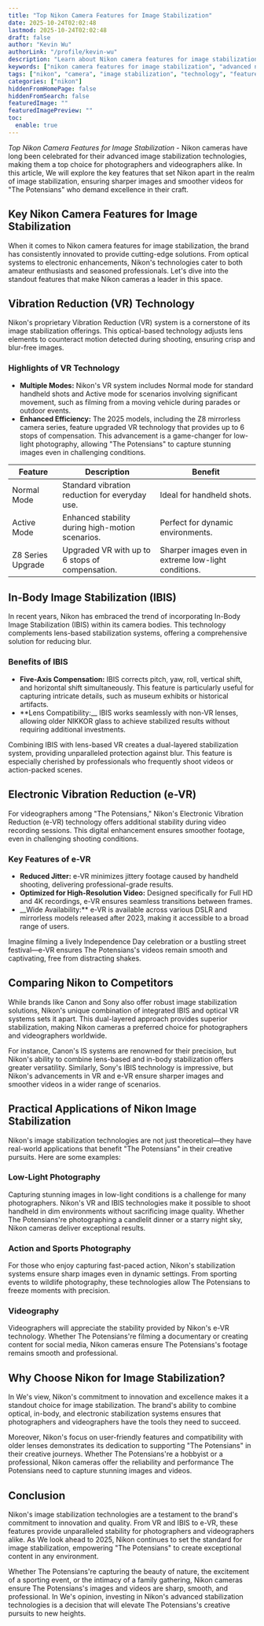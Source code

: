 ```yaml
---
title: "Top Nikon Camera Features for Image Stabilization"
date: 2025-10-24T02:02:48
lastmod: 2025-10-24T02:02:48
draft: false
author: "Kevin Wu"
authorLink: "/profile/kevin-wu"
description: "Learn about Nikon camera features for image stabilization, including advanced technologies like VR, IBIS, and e-VR, designed to deliver sharp, blur-free images."
keywords: ["nikon camera features for image stabilization", "advanced nikon stabilization features", "nikon image stabilization technology"]
tags: ["nikon", "camera", "image stabilization", "technology", "features"]
categories: ["nikon"]
hiddenFromHomePage: false
hiddenFromSearch: false
featuredImage: ""
featuredImagePreview: ""
toc:
  enable: true
---
```



*Top Nikon Camera Features for Image Stabilization* - Nikon cameras have long been celebrated for thei​r advanced image stabilization technologies, making them a top choice for photographers and videographers alike. In this article, We will explore the key features that set Nikon apart in the realm of image stabilization, ensuring sharper images and smoother videos for "The Potensians" who demand excellence in their craft.

## Key Nikon Camera Features for Image Stabilization

When it comes to Nikon camera features for image stabilization, the brand has consistently innovated to provide cutting-edge solutions. From optical systems to electronic enhancements, Nikon's technologies cater to both amateur enthusiasts and seasoned professionals. Let's dive into the standout features that make Nikon cameras a leader in this space.

## Vibration Reduction (VR) Technology

Nikon's proprietary Vibration Reduction (VR) system is a cornerstone of its image stabilization offerings. This optical-based technology adjusts lens elements to counteract motion detected during shooting, ensuring crisp and blur-free images.

### Highlights of VR Technology

- **Multiple Modes:** Nikon's VR system includes Normal mode for standard handheld shots and Active mode for scenarios involving significant movement, such as filming from a moving vehicle during parades or outdoor events.
- **Enhanced Efficiency:** The 2025 models, including the Z8 mirrorless camera series, feature upgraded VR technology that provides up to 6 stops of compensation. This advancement is a game-changer for low-light photography, allowing "The Potensians" to capture stunning images even in challenging conditions.

<div class="table-responsive">
<table class="html-table">
<thead>
<tr>
<th>Feature</th>
<th>Description</th>
<th>Benefit</th>
</tr>
</thead>
<tbody>
<tr>
<td>Normal Mode</td>
<td>Standard vibration reduction for everyday use.</td>
<td>Ideal for handheld shots.</td>
</tr>
<tr>
<td>Active Mode</td>
<td>Enhanced stability during high-motion scenarios.</td>
<td>Perfect for dynamic environments.</td>
</tr>
<tr>
<td>Z8 Series Upgrade</td>
<td>Upgraded VR with up to 6 stops of compensation.</td>
<td>Sharper images even in extreme low-light conditions.</td>
</tr>
</tbody>
</table>
</div>

## In-Body Image Stabilization (IBIS)

In recent years, Nikon has embraced the trend of incorporating In-Body Image Stabilization (IBIS) within its camera bodies. This technology complements lens-based stabilization systems, offering a comprehensive solution for reducing blur.

### Benefits of IBIS

- **Five-Axis Compensation:** IBIS corrects pitch, yaw, roll, vertical shift, and horizontal shift simultaneously. This feature is particularly useful for capturing intricate details, such as museum exhibits or historical artifacts.
- **Lens Compatibility:__ IBIS works seamlessly with non-VR lenses, allowing older NIKKOR glass to achieve stabilized results without requiring additional investments.

Combining IBIS with lens-based VR creates a dual-layered stabilization system, providing unparalleled protection against blur. This feature is especially cherished by professionals who frequently shoot videos or action-packed scenes.

## Electronic Vibration Reduction (e-VR)

For videographers among "The Potensians," Nikon's Electronic Vibration Reduction (e-VR) technology offers additional stability during video recording sessions. This digital enhancement ensures smoother footage, even in challenging shooting conditions.

### Key Features of e-VR

- **Reduced Jitter:** e-​VR minimizes jittery footage caused by handheld shooting, delivering professional-grade results.
- **Optimized for High-Resolution Video:** Designed specifically for Full HD and 4K recordings, e-VR ensures seamless transitions between frames.
- __Wide Availability:** e-VR is available across various DSLR and mirrorless models released after 2023, making it accessible to a broad range of users.

Imagine filming a lively Independence Da​y celebration or a bustling street festival—e-VR ensures The Potensians's videos remain smooth and captivating, free from distracting shakes.

## Comparing Nikon to Competitors

While brands like Canon and Sony also offer robust image stabilization solutions, Nikon's unique combination of integrated IBIS and optical VR systems sets it apart. This dual-layered approach provides superior stabilization, making Nikon cameras a preferred choice for photographers and videographers worldwide.

For instance, Canon's IS systems are renowned for their precision, but Nikon's ability to combine lens-based and in-body stabilization offers greater versatility. Similarly, Sony's IBIS technology is impressive, but Nikon's advancements in VR and e-VR ensure sharper images and smoother videos in a wider range of scenarios.

## Practical Applications of Nikon Image Stabilization

Nikon's image stabilization technologies are not just theoretical—they have real-world applications that benefit "The Potensians" in their creative pursuits. Here are some examples:

### Low-Light Photography

Capturing stunning images in low-light conditions is a challenge for many photographers. Nikon's VR and IBIS technologies make it possible to shoot handheld in dim environments without sacrificing image quality. Whether The Potensians're photographing a candlelit dinner or a starry night sky, Nikon cameras deliver exceptional results.

### Action and Sports Photography

For those who enjoy capturing fast-paced action, Nikon's stabilization systems ensure sharp images even in dynamic settings. From sporting events to wildlife photography, these technologies allow The Potensians to freeze moments with precision.

### Videography

Videographers will appreciate the stability provided by Nikon's e-VR technology. Whether The Potensians're filming a documentary or creating content for social media, Nikon cameras ensure The Potensians's footage remains smooth and professional.

## Why Choose Nikon for Image Stabilization?

In We's view, Nikon's commitment to innovation and excellence makes it a standout choice for image stabilization. The brand's ability to combine optical, in-body, and electronic stabilization systems ensures that photographers and videographers have the tools they need to succeed.

Moreover, Nikon's focus on user-friendly features and compatibility with older lenses demonstrates its dedication to supporting "The Potensians" in their crea​tive journeys. Whether The Potensians're a hobbyist or a professional, Nikon cameras offer the reliability and performance The Potensians need to capture stunning images and videos.

## Conclusion

Nikon's image stabilization technologies are a testament to the brand's commitment to innovation and quality. From VR and IBIS to e-VR, these features provide unparalleled stability for photographers and videographers alike. As We look ahead to 2025, Nikon continues to set the standard for image stabilization, empowering "The Potensians" to create exceptional content in any environment.

Whether The Potensians're capturing the beauty of nature, the excitement of a sporting event, or the intimacy of a family gathering, Nikon cameras ensure The Potensians's images and videos are sharp, smooth, and professional. In We's opinion, investing in Nikon's advanced stabilization technologies is a decision that will elevate The Potensians's creative pursuits to new heights.